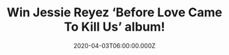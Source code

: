 ---
campaign-uuid: "c-9e99fb4c-c819-4424-93e1-1f46f5e5be5e"
type: "Competition"
category: "Music"
date: "2020-04-03T06:00:00.000Z"
end-date: "2020-05-03T23:59:00.000Z"
disable-form: false
is_promoted: false
has_entry_page: true
title: "Win Jessie Reyez ‘Before Love Came To Kill Us’ album!"
competition-description: "<p>We have managed to get our hands on the debut studio\
  \ album by the Canadian singer-songwriter Jessie Reyez: ‘Before Love Came To Kill\
  \ Us’ featuring the singles 'Imported', 'Crazy' and 'Love in the Dark'.</p>\n<p>Want\
  \ it? Click below for a chance to win.</p>\n"
hero-header: "Win Jessie Reyez ‘Before Love Came To Kill Us’ album!"
terms-confirmation: "N/A"
banner-img: "https://assets.expresslyapp.com/asset-9a7ba784-df6d-4f7e-93ca-aacf4335964c.jpg"
logo-left-href: "aaa.nme.com"
logo-left-image: "https://assets.expresslyapp.com/asset-e1efe1e5-bee4-48aa-9811-210b4040d729.jpg"
logo-left-title: "NME AAA"
bg-image-hero: "https://assets.expresslyapp.com/asset-8e968ca5-6994-4807-baab-c8189cbead9d.jpg"
bg-image-first: "https://assets.expresslyapp.com/asset-03cd7ecf-a3b2-4e04-b090-953bf559c4ad.jpg"
section1-content: "<p>Reyez debut EP 'Kiddo' (2017) was nominated for R&B/Soul Recording\
  \ of the Year at the 2018 Awards, while her follow-up EP 'Being Human in Public'\
  \ (2018) won the award. Now she’s back with an amazing album you won’t want to miss:\
  \ ‘Before Love Came To Kill Us’.</p>\n<p>Click below and it could be yours!</p>\n"
entry-title: "Win Jessie Reyez ‘Before Love Came To Kill Us’ album!"
entry-content: "<p>Enter the draw to win Jessie Reyez ‘Before Love Came To Kill Us’\
  \ album by completing the form below before 23:59 on the 3rd of May 2020.</p>\n"
has-winner: false
prize-description: "Jessie Reyez ‘Before Love Came To Kill Us’ album!"
special-conditions: "Multiple entries are allowed up to one every day.\r\n\r\nThis\
  \ competition is also available on: https://club.expressly.io/competitions/jessie-reyez-cd"
country-restrictions:
- "GB"
---